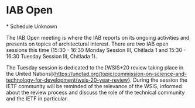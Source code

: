 # IAB Open
<IETFschedule>* Schedule Unknown</IETFschedule>

The IAB Open meeting is where the IAB reports on its ongoing activities and presents on topics of architectural interest. There are two IAB open sessions this time (15:30 - 16:30	Monday Session III, Chitlada 1 and 15:30 - 16:30	Tuesday Session III, Chitlada 1).

The Tuesday session is dedicated to the [WSIS+20 review taking place in the United Nations]{https://unctad.org/topic/commission-on-science-and-technology-for-development/wsis-20-year-review}. During the session the IETF community will be reminded of the relevance of the WSIS, informed about the review process and discuss the role of the technical community and the IETF in particular. 

